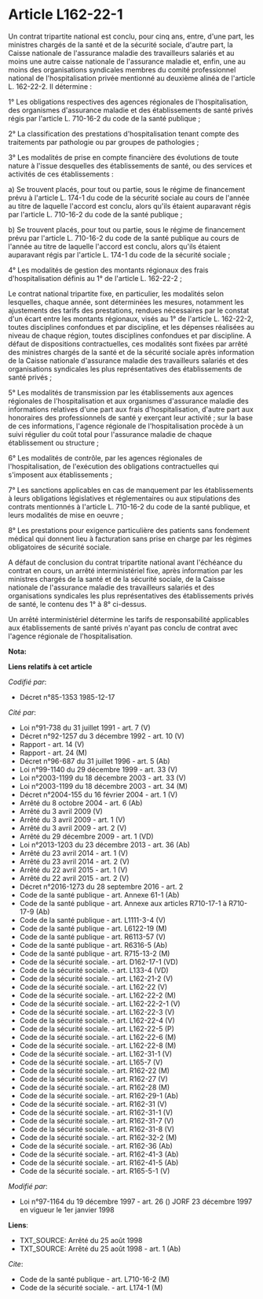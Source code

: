 # Article L162-22-1

Un contrat tripartite national est conclu, pour cinq ans, entre, d'une part, les ministres chargés de la santé et de la
sécurité sociale, d'autre part, la Caisse nationale de l'assurance maladie des travailleurs salariés et au moins une autre
caisse nationale de l'assurance maladie et, enfin, une au moins des organisations syndicales membres du comité professionnel
national de l'hospitalisation privée mentionné au deuxième alinéa de l'article L. 162-22-2. Il détermine :

1° Les obligations respectives des agences régionales de l'hospitalisation, des organismes d'assurance maladie et des
établissements de santé privés régis par l'article L. 710-16-2 du code de la santé publique ;

2° La classification des prestations d'hospitalisation tenant compte des traitements par pathologie ou par groupes de
pathologies ;

3° Les modalités de prise en compte financière des évolutions de toute nature à l'issue desquelles des établissements de
santé, ou des services et activités de ces établissements :

a) Se trouvent placés, pour tout ou partie, sous le régime de financement prévu à l'article L. 174-1 du code de la sécurité
sociale au cours de l'année au titre de laquelle l'accord est conclu, alors qu'ils étaient auparavant régis par l'article L.
710-16-2 du code de la santé publique ;

b) Se trouvent placés, pour tout ou partie, sous le régime de financement prévu par l'article L. 710-16-2 du code de la santé
publique au cours de l'année au titre de laquelle l'accord est conclu, alors qu'ils étaient auparavant régis par l'article L.
174-1 du code de la sécurité sociale ;

4° Les modalités de gestion des montants régionaux des frais d'hospitalisation définis au 1° de l'article L. 162-22-2 ;

Le contrat national tripartite fixe, en particulier, les modalités selon lesquelles, chaque année, sont déterminées les
mesures, notamment les ajustements des tarifs des prestations, rendues nécessaires par le constat d'un écart entre les
montants régionaux, visés au 1° de l'article L. 162-22-2, toutes disciplines confondues et par discipline, et les dépenses
réalisées au niveau de chaque région, toutes disciplines confondues et par discipline. A défaut de dispositions
contractuelles, ces modalités sont fixées par arrêté des ministres chargés de la santé et de la sécurité sociale après
information de la Caisse nationale d'assurance maladie des travailleurs salariés et des organisations syndicales les plus
représentatives des établissements de santé privés ;

5° Les modalités de transmission par les établissements aux agences régionales de l'hospitalisation et aux organismes
d'assurance maladie des informations relatives d'une part aux frais d'hospitalisation, d'autre part aux honoraires des
professionnels de santé y exerçant leur activité ; sur la base de ces informations, l'agence régionale de l'hospitalisation
procède à un suivi régulier du coût total pour l'assurance maladie de chaque établissement ou structure ;

6° Les modalités de contrôle, par les agences régionales de l'hospitalisation, de l'exécution des obligations contractuelles
qui s'imposent aux établissements ;

7° Les sanctions applicables en cas de manquement par les établissements à leurs obligations législatives et réglementaires
ou aux stipulations des contrats mentionnés à l'article L. 710-16-2 du code de la santé publique, et leurs modalités de mise
en oeuvre ;

8° Les prestations pour exigence particulière des patients sans fondement médical qui donnent lieu à facturation sans prise
en charge par les régimes obligatoires de sécurité sociale.

A défaut de conclusion du contrat tripartite national avant l'échéance du contrat en cours, un arrêté interministériel fixe,
après information par les ministres chargés de la santé et de la sécurité sociale, de la Caisse nationale de l'assurance
maladie des travailleurs salariés et des organisations syndicales les plus représentatives des établissements privés de
santé, le contenu des 1° à 8° ci-dessus.

Un arrêté interministériel détermine les tarifs de responsabilité applicables aux établissements de santé privés n'ayant pas
conclu de contrat avec l'agence régionale de l'hospitalisation.

**Nota:**



**Liens relatifs à cet article**

_Codifié par_:

  - Décret n°85-1353 1985-12-17

_Cité par_:

  - Loi n°91-738 du 31 juillet 1991 - art. 7 (V)
  - Décret n°92-1257 du 3 décembre 1992 - art. 10 (V)
  - Rapport - art. 14 (V)
  - Rapport - art. 24 (M)
  - Décret n°96-687 du 31 juillet 1996 - art. 5 (Ab)
  - Loi n°99-1140 du 29 décembre 1999 - art. 33 (V)
  - Loi n°2003-1199 du 18 décembre 2003 - art. 33 (V)
  - Loi n°2003-1199 du 18 décembre 2003 - art. 34 (M)
  - Décret n°2004-155 du 16 février 2004 - art. 1 (V)
  - Arrêté du 8 octobre 2004 - art. 6 (Ab)
  - Arrêté du 3 avril 2009 (V)
  - Arrêté du 3 avril 2009 - art. 1 (V)
  - Arrêté du 3 avril 2009 - art. 2 (V)
  - Arrêté du 29 décembre 2009 - art. 1 (VD)
  - Loi n°2013-1203 du 23 décembre 2013 - art. 36 (Ab)
  - Arrêté du 23 avril 2014 - art. 1 (V)
  - Arrêté du 23 avril 2014 - art. 2 (V)
  - Arrêté du 22 avril 2015 - art. 1 (V)
  - Arrêté du 22 avril 2015 - art. 2 (V)
  - Décret n°2016-1273 du 28 septembre 2016 - art. 2
  - Code de la santé publique - art. Annexe 61-1 (Ab)
  - Code de la santé publique - art. Annexe aux articles R710-17-1 à R710-17-9 (Ab)
  - Code de la santé publique - art. L1111-3-4 (V)
  - Code de la santé publique - art. L6122-19 (M)
  - Code de la santé publique - art. R6113-57 (V)
  - Code de la santé publique - art. R6316-5 (Ab)
  - Code de la santé publique - art. R715-13-2 (M)
  - Code de la sécurité sociale. - art. D162-17-1 (VD)
  - Code de la sécurité sociale. - art. L133-4 (VD)
  - Code de la sécurité sociale. - art. L162-21-2 (V)
  - Code de la sécurité sociale. - art. L162-22 (V)
  - Code de la sécurité sociale. - art. L162-22-2 (M)
  - Code de la sécurité sociale. - art. L162-22-2-1 (V)
  - Code de la sécurité sociale. - art. L162-22-3 (V)
  - Code de la sécurité sociale. - art. L162-22-4 (V)
  - Code de la sécurité sociale. - art. L162-22-5 (P)
  - Code de la sécurité sociale. - art. L162-22-6 (M)
  - Code de la sécurité sociale. - art. L162-22-8 (M)
  - Code de la sécurité sociale. - art. L162-31-1 (V)
  - Code de la sécurité sociale. - art. L165-7 (V)
  - Code de la sécurité sociale. - art. R162-22 (M)
  - Code de la sécurité sociale. - art. R162-27 (V)
  - Code de la sécurité sociale. - art. R162-28 (M)
  - Code de la sécurité sociale. - art. R162-29-1 (Ab)
  - Code de la sécurité sociale. - art. R162-31 (V)
  - Code de la sécurité sociale. - art. R162-31-1 (V)
  - Code de la sécurité sociale. - art. R162-31-7 (V)
  - Code de la sécurité sociale. - art. R162-31-8 (V)
  - Code de la sécurité sociale. - art. R162-32-2 (M)
  - Code de la sécurité sociale. - art. R162-36 (Ab)
  - Code de la sécurité sociale. - art. R162-41-3 (Ab)
  - Code de la sécurité sociale. - art. R162-41-5 (Ab)
  - Code de la sécurité sociale. - art. R165-5-1 (V)

_Modifié par_:

  - Loi n°97-1164 du 19 décembre 1997 - art. 26 () JORF 23 décembre 1997 en vigueur le 1er janvier 1998

**Liens**:

  - TXT_SOURCE: Arrêté du 25 août 1998
  - TXT_SOURCE: Arrêté du 25 août 1998 - art. 1 (Ab)

_Cite_:

  - Code de la santé publique - art. L710-16-2 (M)
  - Code de la sécurité sociale. - art. L174-1 (M)
